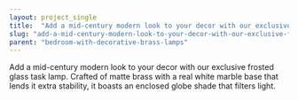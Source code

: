 ```yaml
---
layout: project_single
title:  "Add a mid-century modern look to your decor with our exclusive frosted glass task lamp. Crafted of matte brass with a real white marble base that lends it extra stability, it boasts an enclosed globe shade that filters light."
slug: "add-a-mid-century-modern-look-to-your-decor-with-our-exclusive-frosted-glass-task-lamp"
parent: "bedroom-with-decorative-brass-lamps"
---
```

Add a mid-century modern look to your decor with our exclusive frosted glass task lamp. Crafted of matte brass with a real white marble base that lends it extra stability, it boasts an enclosed globe shade that filters light.